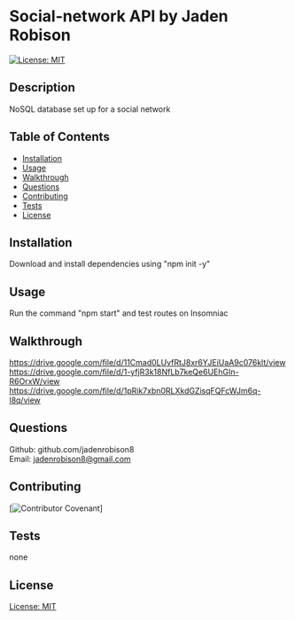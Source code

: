 # Social-network API by Jaden Robison

[![License: MIT](https://img.shields.io/badge/License-MIT-yellow.svg)](https://opensource.org/licenses/MIT)

## Description
NoSQL database set up for a social network

## Table of Contents
* [Installation](#installation)
* [Usage](#usage)
* [Walkthrough](#walkthrough)
* [Questions](#questions)
* [Contributing](#contributing)
* [Tests](#tests)
* [License](#license)

## Installation
Download and install dependencies using "npm init -y"

## Usage
Run the command "npm start" and test routes on Insomniac

## Walkthrough
https://drive.google.com/file/d/11Cmad0LUvfRtJ8xr6YJEiUaA9c076klt/view
https://drive.google.com/file/d/1-yfjR3k18NfLb7keQe6UEhGIn-R6OrxW/view
https://drive.google.com/file/d/1pRik7xbn0RLXkdGZisqFQFcWJm6q-l8q/view

## Questions
Github: github.com/jadenrobison8  
Email: jadenrobison8@gmail.com

## Contributing

[![Contributor Covenant](https://img.shields.io/badge/Contributor%20Covenant-2.0-4baaaa.svg)]


## Tests
none

## License

[License: MIT](https://opensource.org/licenses/MIT)


